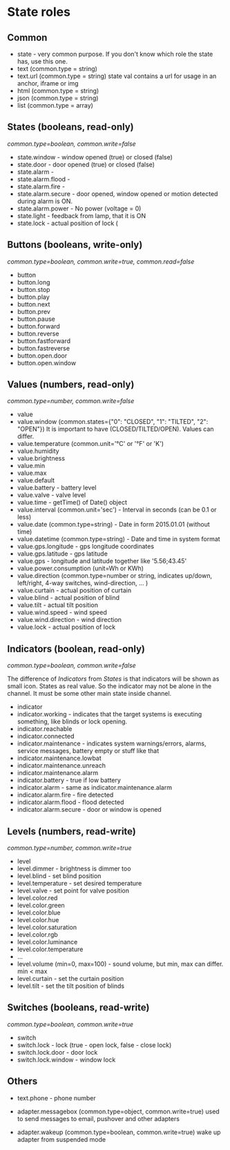 # State roles

## Common
* state - very common purpose. If you don't know which role the state has, use this one.
* text              (common.type = string)
* text.url          (common.type = string) state val contains a url for usage in an anchor, iframe or img
* html              (common.type = string)
* json              (common.type = string)
* list              (common.type = array)


## States (booleans, read-only)

*common.type=boolean, common.write=false*

* state.window - window opened (true) or closed (false)
* state.door   - door opened (true) or closed (false)
* state.alarm  -
* state.alarm.flood -
* state.alarm.fire -
* state.alarm.secure - door opened, window opened or motion detected during alarm is ON.
* state.alarm.power - No power (voltage = 0)
* state.light  - feedback from lamp, that it is ON
* state.lock   - actual position of lock (

## Buttons (booleans, write-only)

*common.type=boolean, common.write=true, common.read=false*

* button
* button.long
* button.stop
* button.play
* button.next
* button.prev
* button.pause
* button.forward
* button.reverse
* button.fastforward
* button.fastreverse
* button.open.door
* button.open.window


## Values (numbers, read-only)

*common.type=number, common.write=false*

* value
* value.window      (common.states={"0": "CLOSED", "1": "TILTED", "2": "OPEN"}) It is important to have (CLOSED/TILTED/OPEN). Values can differ.
* value.temperature (common.unit='°C' or '°F' or 'K')
* value.humidity
* value.brightness
* value.min
* value.max
* value.default
* value.battery      - battery level
* value.valve        - valve level
* value.time         - getTime() of Date() object
* value.interval    (common.unit='sec') - Interval in seconds (can be 0.1 or less)
* value.date        (common.type=string) - Date in form 2015.01.01 (without time)
* value.datetime    (common.type=string) - Date and time in system format
* value.gps.longitude - gps longitude coordinates
* value.gps.latitude - gps latitude
* value.gps         - longitude and latitude together like '5.56;43.45'
* value.power.consumption (unit=Wh or KWh)
* value.direction   (common.type=number or string, indicates up/down, left/right, 4-way switches, wind-direction, ... )
* value.curtain     - actual position of curtain
* value.blind       - actual position of blind
* value.tilt        - actual tilt position
* value.wind.speed  - wind speed
* value.wind.direction - wind direction
* value.lock        - actual position of lock

## Indicators (boolean, read-only)
*common.type=boolean, common.write=false*

The difference of *Indicators* from *States* is that indicators will be shown as small icon. States as real value.
So the indicator may not be alone in the channel. It must be some other main state inside channel.

* indicator
* indicator.working     - indicates that the target systems is executing something, like blinds or lock opening.
* indicator.reachable
* indicator.connected
* indicator.maintenance - indicates system warnings/errors, alarms, service messages, battery empty or stuff like that
* indicator.maintenance.lowbat
* indicator.maintenance.unreach
* indicator.maintenance.alarm
* indicator.battery     - true if low battery
* indicator.alarm       - same as indicator.maintenance.alarm
* indicator.alarm.fire  - fire detected
* indicator.alarm.flood - flood detected
* indicator.alarm.secure - door or window is opened


## Levels (numbers, read-write)

*common.type=number, common.write=true*

* level
* level.dimmer          - brightness is dimmer too
* level.blind           - set blind position
* level.temperature     - set desired temperature
* level.valve           - set point for valve position
* level.color.red
* level.color.green
* level.color.blue
* level.color.hue
* level.color.saturation
* level.color.rgb
* level.color.luminance
* level.color.temperature
* ...
* level.volume          (min=0, max=100) - sound volume, but min, max can differ. min < max
* level.curtain        - set the curtain position
* level.tilt           - set the tilt position of blinds

## Switches (booleans, read-write)

*common.type=boolean, common.write=true*

* switch
* switch.lock - lock (true - open lock, false - close lock)
* switch.lock.door - door lock
* switch.lock.window - window lock


## Others

* text.phone             - phone number

* adapter.messagebox     (common.type=object, common.write=true) used to send messages to email, pushover and other adapters
* adapter.wakeup         (common.type=boolean, common.write=true) wake up adapter from suspended mode
